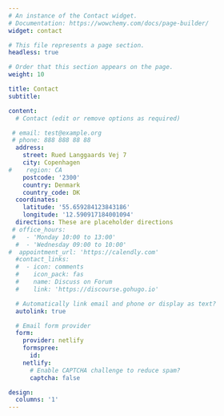 ```yaml
---
# An instance of the Contact widget.
# Documentation: https://wowchemy.com/docs/page-builder/
widget: contact

# This file represents a page section.
headless: true

# Order that this section appears on the page.
weight: 10

title: Contact
subtitle:

content:
  # Contact (edit or remove options as required)

 # email: test@example.org
 # phone: 888 888 88 88
  address:
    street: Rued Langgaards Vej 7
    city: Copenhagen
#    region: CA
    postcode: '2300'
    country: Denmark
    country_code: DK
  coordinates:
    latitude: '55.659284123843186'
    longitude: '12.590917184001094'
  directions: These are placeholder directions
 # office_hours:
 #   - 'Monday 10:00 to 13:00'
  #  - 'Wednesday 09:00 to 10:00'
#  appointment_url: 'https://calendly.com'
  #contact_links:
  #  - icon: comments
  #    icon_pack: fas
  #    name: Discuss on Forum
  #    link: 'https://discourse.gohugo.io'

  # Automatically link email and phone or display as text?
  autolink: true

  # Email form provider
  form:
    provider: netlify
    formspree:
      id:
    netlify:
      # Enable CAPTCHA challenge to reduce spam?
      captcha: false

design:
  columns: '1'
---
```


